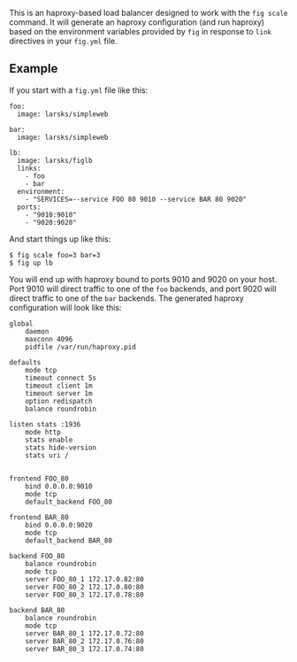 This is an haproxy-based load balancer designed to work with the `fig
scale` command.  It will generate an haproxy configuration (and run
haproxy) based on the environment variables provided by `fig` in
response to `link` directives in your `fig.yml` file.

## Example

If you start with a `fig.yml` file like this:

    foo:
      image: larsks/simpleweb

    bar:
      image: larsks/simpleweb

    lb:
      image: larsks/figlb
      links:
        - foo
        - bar
      environment:
        - "SERVICES=--service FOO 80 9010 --service BAR 80 9020"
      ports:
        - "9010:9010"
        - "9020:9020"

And start things up like this:

    $ fig scale foo=3 bar=3
    $ fig up lb

You will end up with haproxy bound to ports 9010 and 9020 on your
host.  Port 9010 will direct traffic to one of the `foo` backends, and
port 9020 will direct traffic to one of the `bar` backends.  The
generated haproxy configuration will look like this:

    global
        daemon
        maxconn 4096
        pidfile /var/run/haproxy.pid

    defaults
        mode tcp
        timeout connect 5s
        timeout client 1m
        timeout server 1m
        option redispatch
        balance roundrobin

    listen stats :1936
        mode http
        stats enable
        stats hide-version
        stats uri /


    frontend FOO_80
        bind 0.0.0.0:9010
        mode tcp
        default_backend FOO_80

    frontend BAR_80
        bind 0.0.0.0:9020
        mode tcp
        default_backend BAR_80

    backend FOO_80
        balance roundrobin
        mode tcp
        server FOO_80_1 172.17.0.82:80
        server FOO_80_2 172.17.0.80:80
        server FOO_80_3 172.17.0.78:80
        
    backend BAR_80
        balance roundrobin
        mode tcp
        server BAR_80_1 172.17.0.72:80
        server BAR_80_2 172.17.0.76:80
        server BAR_80_3 172.17.0.74:80

